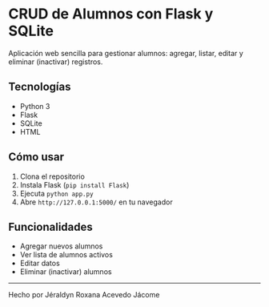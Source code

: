 # CRUD de Alumnos con Flask y SQLite

Aplicación web sencilla para gestionar alumnos: agregar, listar, editar y eliminar (inactivar) registros.

## Tecnologías

- Python 3
- Flask
- SQLite
- HTML
  
## Cómo usar

1. Clona el repositorio  
2. Instala Flask (`pip install Flask`)  
3. Ejecuta `python app.py`  
4. Abre `http://127.0.0.1:5000/` en tu navegador

## Funcionalidades

- Agregar nuevos alumnos  
- Ver lista de alumnos activos  
- Editar datos  
- Eliminar (inactivar) alumnos  

---

Hecho por Jéraldyn Roxana Acevedo Jácome
